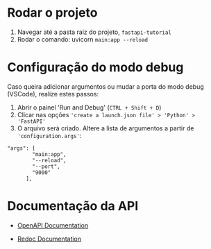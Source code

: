 # Rodar o projeto
1. Navegar até a pasta raiz do projeto, `fastapi-tutorial`
2. Rodar o comando:
    uvicorn `main:app --reload`

# Configuração do modo debug

Caso queira adicionar argumentos ou mudar a porta do modo debug (VSCode), realize estes passos:
1. Abrir o painel 'Run and Debug' (`CTRL + Shift + D`)
2. Clicar nas opções `'create a launch.json file' > 'Python' > 'FastAPI'`
3. O arquivo será criado. Altere a lista de argumentos a partir de `'configuration.args'`:

```
"args": [
        "main:app",
        "--reload",
        "--port",
        "9000"
      ],
```

# Documentação da API

- [OpenAPI Documentation](http://localhost:8000/docs)

- [Redoc Documentation](http://localhost:8000/redoc)